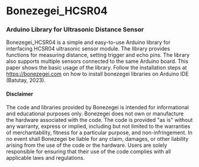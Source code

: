 # Bonezegei_HCSR04
### Arduino Library for Ultrasonic Distance Sensor

Bonezegei_HCSR04 is a simple and easy-to-use Arduino library for interfacing HCSR04 ultrasonic sensor module. The library provides functions for measuring distance, setting trigger and echo pins. The library also supports multiple sensors connected to the same Arduino board. This paper shows the basic usage of the library. Follow the installation steps at https://bonezegei.com on how to install bonezegei libraries on Arduino IDE (Batutay, 2023).

  <h4>Disclaimer</h4>
  <p>The code and libraries provided by Bonezegei is intended for informational and educational purposes only. Bonezegei does not own or manufacture the hardware associated with the code. The code is provided "as is" without any warranty, express or implied, including but not limited to the warranties of merchantability, fitness for a particular purpose, and non-infringement. In no event shall Bonezegei be liable for any claim, damages, or other liability arising from the use of the code or the hardware. Users are solely responsible for ensuring that their use of the code complies with all applicable laws and regulations.</p>
